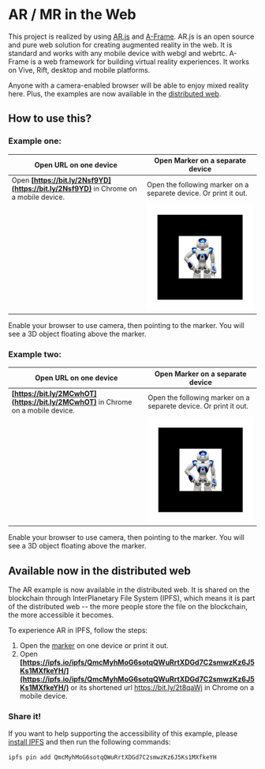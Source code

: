 # AR / MR in the Web

This project is realized by using [AR.js](https://github.com/jeromeetienne/AR.js/blob/master/README.md) and [A-Frame](http://aframe.io/). AR.js is an open source and pure web solution for creating augmented reality in the web. It is standard and works with any mobile device with webgl and webrtc. A-Frame is a web framework for building virtual reality experiences. It works on Vive, Rift, desktop and mobile platforms.

Anyone with a camera-enabled browser will be able to enjoy mixed reality here. Plus, the examples are now available in the [distributed web](#available-now-in-the-distributed-web).

## How to use this?

### **Example one:** 

| Open URL on one device                                       | Open Marker on a separate device                             |
| ------------------------------------------------------------ | ------------------------------------------------------------ |
| Open **[https://bit.ly/2Nsf9YD](https://bit.ly/2Nsf9YD)** in Chrome on a mobile device. | Open the following marker on a separete device. Or print it out. |
|                                                              | <a href="./marker/robot_marker.png"><img src="./marker/robot_marker.png" width="700px"></a> |

Enable your browser to use camera, then pointing to the marker. You will see a 3D object floating above the marker. 



### **Example two:** 

| Open URL on one device                                       | Open Marker on a separate device                             |
| ------------------------------------------------------------ | ------------------------------------------------------------ |
| **[https://bit.ly/2MCwhOT](https://bit.ly/2MCwhOT)** in Chrome on a mobile device. | Open the following marker on a separete device. Or print it out. |
|                                                              | <a href="./marker/robot_marker.png"><img src="./marker/robot_marker.png" width="700px"></a> |

Enable your browser to use camera, then pointing to the marker. You will see a 3D object floating above the marker. 

## Available now in the distributed web

The AR example is now available in the distributed web. It is shared on the blockchain through InterPlanetary File System (IPFS), which means it is part of the distributed web -- the more people store the file on the blockchain, the more accessible it becomes. 

To experience AR in IPFS, follow the steps:

1. Open the [marker](https://ipfs.io/ipfs/QmcMyhMoG6sotqQWuRrtXDGd7C2smwzKz6J5Ks1MXfkeYH/robot_marker.png) on one device or print it out.
2. Open **[https://ipfs.io/ipfs/QmcMyhMoG6sotqQWuRrtXDGd7C2smwzKz6J5Ks1MXfkeYH/](https://ipfs.io/ipfs/QmcMyhMoG6sotqQWuRrtXDGd7C2smwzKz6J5Ks1MXfkeYH/)** or its shortened url https://bit.ly/2t8qaWj in Chrome on a mobile device.

### Share it!

If you want to help supporting the accessibility of this example, please [install IPFS](https://ipfs.io/docs/install/) and then run the following commands:

```IPFS
ipfs pin add QmcMyhMoG6sotqQWuRrtXDGd7C2smwzKz6J5Ks1MXfkeYH
```

